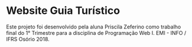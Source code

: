 # Website Guia Turístico
Este projeto foi desenvolvido pela aluna Priscila Zeferino como trabalho final do 1° Trimestre para a disciplina de Programação Web I. EMI - INFO / IFRS Osório 2018.

